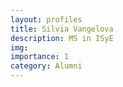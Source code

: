 ```yaml
---
layout: profiles
title: Silvia Vangelova
description: MS in ISyE
img: 
importance: 1
category: Alumni
---
```


